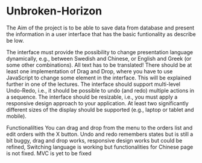 # Unbroken-Horizon

The Aim of the project is to be able to save data from database and present the 
information in a user interface that has the basic funtionality as describe be low.



The interface must provide the possibility to change presentation language dynamically, e.g., between Swedish and Chinese, or English and Greek (or some other combinations). 
All text has to be translated!
There should be at least one implementation of Drag and Drop, where you have to use JavaScript to change some element in the interface. 
This will be explained further in one of the lectures. 
The interface should support multi-level Undo-Redo, i.e., it should be possible to undo (and redo) multiple actions in a sequence. 
The interface should be resizable, i.e., you must apply a responsive design approach to your application. 
At least two significantly different sizes of the display should be supported (e.g., laptop or tablet and mobile). 

Functionalilties 
You can drag and drop from the menu to the orders list and edit orders with the X button.
Undo and redo remembers states but is still a bit buggy, drag and drop works, responsive design works but could be refined,
Switching language is working but functionalities for Chinese page is not fixed. 
MVC is yet to be fixed 



